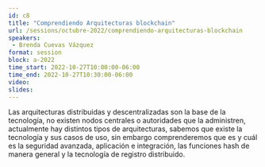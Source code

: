 ```yaml
---
id: c8
title: "Comprendiendo Arquitecturas blockchain"
url: /sessions/octubre-2022/comprendiendo-arquitecturas-blockchain
speakers:
 - Brenda Cuevas Vázquez
format: session
block: a-2022
time_start: 2022-10-27T10:00:00-06:00
time_end: 2022-10-27T10:30:00-06:00
video:
slides:
---
```


Las arquitecturas distribuidas y descentralizadas son la base de la tecnología, no existen nodos centrales o autoridades que la administren, actualmente hay distintos tipos de arquitecturas, sabemos que existe la tecnología y sus casos de uso, sin embargo comprenderemos que es y cuál es la seguridad avanzada, aplicación e integración, las funciones hash de manera general y la tecnología de registro distribuido.
